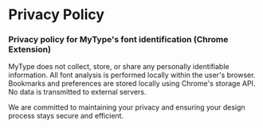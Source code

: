 # Privacy Policy
### Privacy policy for MyType's font identification (Chrome Extension)

MyType does not collect, store, or share any personally identifiable information. All font analysis is performed locally within the user's browser. Bookmarks and preferences are stored locally using Chrome's storage API. No data is transmitted to external servers.

We are committed to maintaining your privacy and ensuring your design process stays secure and efficient.
